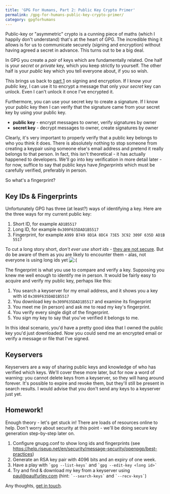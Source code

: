 ```yaml
---
title: 'GPG For Humans, Part 2: Public Key Crypto Primer'
permalink: /gpg-for-humans-public-key-crypto-primer/
category: gpgforhumans
---
```

Public-key or "asymmetric" crypto is a cunning piece of maths (which I happily
don't understand) that's at the heart of GPG. The incredible thing it allows is
for us to communicate securely (signing and encryption) without having agreed a
secret in advance. This turns out to be a big deal.

In GPG you create a *pair* of keys which are fundamentally related. One half is your *secret* or *private* key, which you keep strictly to yourself. The other half is your *public* key which you tell everyone about, if you so wish.

This brings us back to <a title="GPG For Humans, Part 1: Why Care About Cryptography?" href="https://paulfurley.com/gpg-for-humans-why-care-about-cryptography/" target="_blank">part 1</a> on signing and encryption. If I know your *public* key, I can use it to encrypt a message that only your *secret* key can unlock. Even I can't unlock it once I've encrypted it.

Furthermore, you can use your secret key to create a signature. If I know your public key then I can verify that the signature came from your secret key by using your public key.

  * **public key** - encrypt messages to owner, verify signatures by owner
  * **secret key** - decrypt messages to owner, create signatures by owner

Clearly, it's very important to properly verify that a public key belongs to who you think it does. There is absolutely nothing to stop someone from creating a keypair using someone else's email address and pretend it really belongs to that person. In fact, this isn't theoretical - it has actually happened to developers. We'll go into key verification in more detail later - for now, suffice to say that public keys have *fingerprints* which must be carefully verified, preferably in person.

So what's a fingerprint?

## Key IDs & Fingerprints

Unfortunately GPG has three (at least?) ways of identifying a key. Here are the three ways for my current public key:

1. Short ID, for example `AD1B5517`
2. Long ID, for example `0x309F635DAD1B5517`
3. Fingerprint, for example `A999 B749 8D1A 8DC4 73E5 3C92 309F 635D AD1B 5517`

To cut a long story short, *don't ever use short ids* - <a href="http://yro.slashdot.org/story/11/12/27/0044242/gnupg-short-id-collision-has-occurred" target="_blank">they are not secure</a>. But do be aware of them as you are likely to encounter them - alas, not everyone is using long ids yet <img src="https://paulfurley.com/wp-includes/images/smilies/icon_sad.gif" alt=":(" class="wp-smiley" />

The fingerprint is what you use to compare and verify a key. Supposing you knew me well enough to identify me in person. It would be fairly easy to acquire and verify my public key, perhaps like this:

1. You search a keyserver for my email address, and it shows you a key with id `0x309F635DAD1B5517`
2. You download key `0x309F635DAD1B5517` and examine its fingerprint
3. You meet me (in person) and ask me to read my key's fingerprint.
4. You verify every single digit of the fingerprint.
5. You *sign* my key to say that you've verified it belongs to me.

In this ideal scenario, you'd have a pretty good idea that I owned the public key you'd just downloaded. Now you could send me an encrypted email or verify a message or file that I've signed.

## Keyservers

Keyservers are a way of sharing public keys and knowledge of who has verified which keys. We'll cover these more later, but for now a word of warning: you cannot delete keys from a keyserver, so they will hang around forever. It's possible to expire and revoke them, but they'll still be present in search results. I would advise that you don't send any keys to a keyserver just yet.

## Homework!

Enough theory - let's get stuck in! There are loads of resources online to help. Don't worry about security at this point - we'll be doing secure key generation step-by-step later on.

  1. Configure gnupg.conf to show long ids and fingerprints (see <a href="https://help.riseup.net/en/security/message-security/openpgp/best-practices" target="_blank">https://help.riseup.net/en/security/message-security/openpgp/best-practices</a>)
  2. Generate an RSA key pair with 4096 bits and an expiry of one week.
  3. Have a play with `` `gpg --list-keys` `` and `` `gpg --edit-key <long id>` ``
  4. Try and find & download my key from a keyserver using paul@paulfurley.com (hint: `` `--search-keys` `` and `` `--recv-keys` ``)

Any thoughts, <a title="Contact" href="https://paulfurley.com/contact/" target="_blank">get in touch</a>.